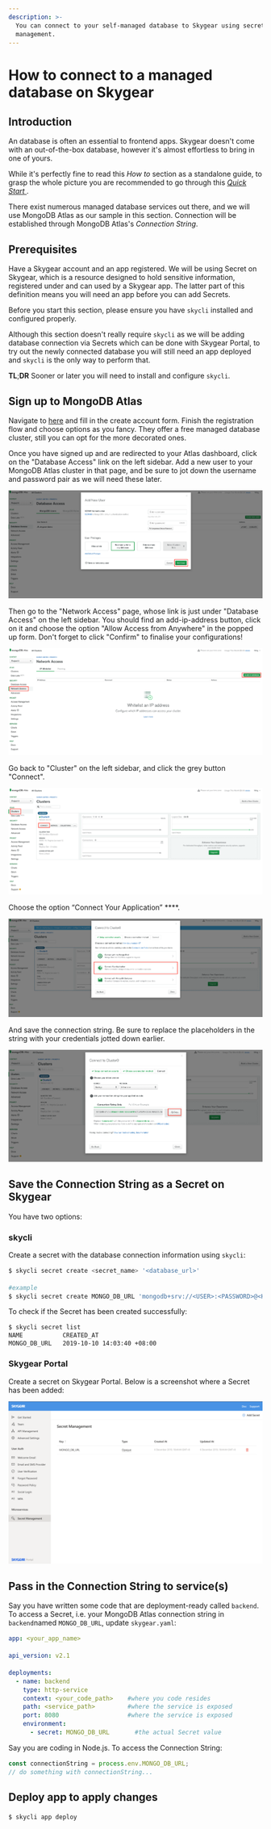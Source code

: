 ```yaml
---
description: >-
  You can connect to your self-managed database to Skygear using secret
  management.
---
```


# How to connect to a managed database on Skygear

## Introduction

An database is often an essential to frontend apps. Skygear doesn't come with an out-of-the-box database, however it's almost effortless to bring in one of yours.

While it's perfectly fine to read this _How to_ section as a standalone guide, to grasp the whole picture you are recommended to go through this [_Quick Start_ ](../quick-started/integrate-with-frontend.md).

There exist numerous managed database services out there, and we will use MongoDB Atlas as our sample in this section. Connection will be established through MongoDB Atlas's _Connection String_.

## Prerequisites

Have a Skygear account and an app registered. We will be using Secret on Skygear, which is a resource designed to hold sensitive information, registered under and can used by a Skygear app. The latter part of this definition means you will need an app before you can add Secrets.

Before you start this section, please ensure you have `skycli` installed and configured properly.

Although this section doesn't really require `skycli` as we will be adding database connection via Secrets which can be done with Skygear Portal, to try out the newly connected database you will still need an app deployed and `skycli` is the only way to perform that. 

**TL**;**DR** Sooner or later you will need to install and configure `skycli`.

## Sign up to MongoDB Atlas

Navigate to [here](https://www.mongodb.com/download-center) and fill in the create account form. Finish the registration flow and choose options as you fancy. They offer a free managed database cluster, still you can opt for the more decorated ones.

Once you have signed up and are redirected to your Atlas dashboard, click on the "Database Access" link on the left sidebar. Add a new user to your MongoDB Atlas cluster in that page, and be sure to jot down the username and password pair as we will need these later.

![](../.gitbook/assets/6f6eisz.png)

Then go to the "Network Access" page, whose link is just under "Database Access" on the left sidebar. You should find an add-ip-address button, click on it and choose the option "Allow Access from Anywhere" in the popped up form. Don't forget to click "Confirm" to finalise your configurations!

![](../.gitbook/assets/voexwf1.png)

Go back to "Cluster" on the left sidebar, and click the grey button "Connect".

![](../.gitbook/assets/mongod1.png)

Choose the option “Connect Your Application” ****.

![](../.gitbook/assets/zlogqum.png)

And save the connection string. Be sure to replace the placeholders in the string with your credentials jotted down earlier.

![](../.gitbook/assets/zgebbyk.png)

## Save the Connection String as a Secret on Skygear

You have two options:

### skycli

Create a secret with the database connection information using `skycli`:

```bash
$ skycli secret create <secret_name> '<database_url>'

#example
$ skycli secret create MONGO_DB_URL 'mongodb+srv://<USER>:<PASSWORD>@<HOST>/<COL>?retryWrites=true'
```

To check if the Secret has been created successfully:

```text
$ skycli secret list
NAME           CREATED_AT                  
MONGO_DB_URL   2019-10-10 14:03:40 +08:00 
```

### Skygear Portal

Create a secret on Skygear Portal. Below is a screenshot where a Secret has been added:

![](../.gitbook/assets/screenshot-2019-12-09-at-3.01.06-pm.png)

## Pass in the Connection String to service\(s\)

Say you have written some code that are deployment-ready called `backend`. To access a Secret, i.e. your MongoDB Atlas connection string in `backend`named `MONGO_DB_URL`,  update `skygear.yaml`:

```yaml
app: <your_app_name>

api_version: v2.1

deployments:
  - name: backend
    type: http-service
    context: <your_code_path>    #where you code resides
    path: <service_path>         #where the service is exposed         
    port: 8080                   #where the service is exposed         
    environment:
      - secret: MONGO_DB_URL       #the actual Secret value

```

Say you are coding in Node.js. To access the Connection String:

```javascript
const connectionString = process.env.MONGO_DB_URL;
// do something with connectionString...
```

## Deploy app to apply changes

```text
$ skycli app deploy
```

